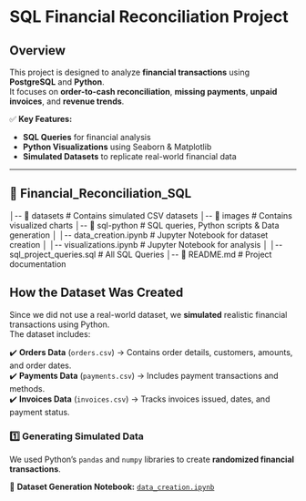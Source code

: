 # SQL Financial Reconciliation Project  

##  Overview  
This project is designed to analyze **financial transactions** using **PostgreSQL** and **Python**.  
It focuses on **order-to-cash reconciliation**, **missing payments**, **unpaid invoices**, and **revenue trends**.  

✅ **Key Features:**  
- **SQL Queries** for financial analysis  
- **Python Visualizations** using Seaborn & Matplotlib  
- **Simulated Datasets** to replicate real-world financial data  

---

## 📂 Financial_Reconciliation_SQL
│-- 📂 datasets          # Contains simulated CSV datasets
│-- 📂 images            # Contains visualized charts
│-- 📂 sql-python        # SQL queries, Python scripts & Data generation
│   │-- data_creation.ipynb   # Jupyter Notebook for dataset creation
│   │-- visualizations.ipynb  # Jupyter Notebook for analysis
│   │-- sql_project_queries.sql  # All SQL Queries
│-- 📄 README.md         # Project documentation

## How the Dataset Was Created  
Since we did not use a real-world dataset, we **simulated** realistic financial transactions using Python.  
The dataset includes:  

✔️ **Orders Data** (`orders.csv`) → Contains order details, customers, amounts, and order dates.  
✔️ **Payments Data** (`payments.csv`) → Includes payment transactions and methods.  
✔️ **Invoices Data** (`invoices.csv`) → Tracks invoices issued, dates, and payment status.  

###  **1️⃣ Generating Simulated Data**
We used Python’s `pandas` and `numpy` libraries to create **randomized financial transactions**.

📄 **Dataset Generation Notebook:** [`data_creation.ipynb`](sql-python/data_creation.ipynb)
